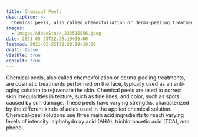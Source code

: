 ```yaml
---
title: Chemical Peels
description: >-
  Chemical peels, also called chemexfoliation or derma-peeling treatments, are cosmetic treatments performed on the face, typically used as an anti-aging solution to rejuvenate the skin.
images:
  - images/AdobeStock_233516856.jpeg
date: 2021-05-25T22:28:19+10:00
lastmod: 2021-05-25T22:28:19+10:00
draft: false
visible: true
consult: true
---
```

Chemical peels, also called chemexfoliation or derma-peeling treatments, are cosmetic treatments performed on the face, typically used as an anti-aging solution to rejuvenate the skin. Chemical peels are used to correct skin irregularities in texture, such as fine lines, and color, such as spots caused by sun damage. These peels have varying strengths, characterized by the different kinds of acids used in the applied chemical solution. Chemical-peel solutions use three main acid ingredients to reach varying levels of intensity: alphahydroxy acid (AHA), trichloroacetic acid (TCA), and phenol.
